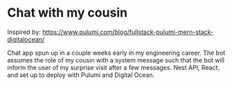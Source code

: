 # Chat with my cousin

Inspired by: https://www.pulumi.com/blog/fullstack-pulumi-mern-stack-digitalocean/

Chat app spun up in a couple weeks early in my engineering career. The bot assumes the role of my cousin with a system message such that the bot will inform the user of my surprise visit after a few messages. Nest API, React, and set up to deploy with Pulumi and Digital Ocean.
